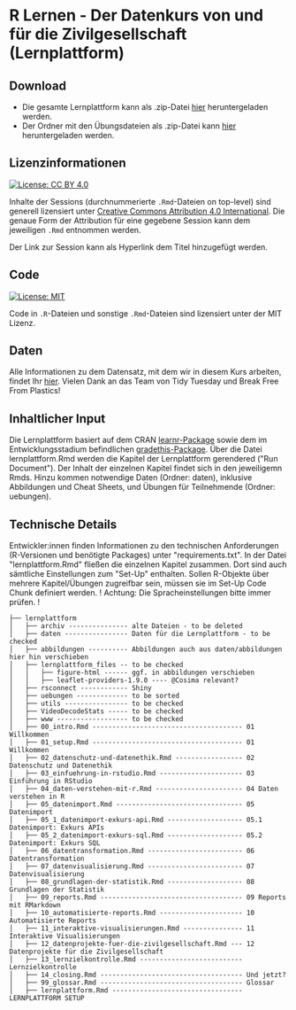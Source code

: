 # R Lernen - Der Datenkurs von und für die Zivilgesellschaft (Lernplattform)

## Download 

- Die gesamte Lernplattform kann als .zip-Datei [hier](https://github.com/CorrelAid/lernplattform/archive/main.zip) heruntergeladen werden. 
- Der Ordner mit den Übungsdateien als .zip-Datei kann [hier](https://minhaskamal.github.io/DownGit/#/home?url=https://github.com/CorrelAid/lernplattform/tree/main/uebungen) heruntergeladen werden.

## Lizenzinformationen

[![License: CC BY 4.0](https://img.shields.io/badge/License-CC%20BY%204.0-lightgrey.svg)](https://creativecommons.org/licenses/by/4.0/deed.de)

Inhalte der Sessions (durchnummerierte `.Rmd`-Dateien on top-level) sind generell lizensiert unter [Creative Commons Attribution 4.0 International](https://creativecommons.org/licenses/by/4.0/legalcode.de). Die genaue Form der Attribution für eine gegebene Session kann dem jeweiligen `.Rmd` entnommen werden. 

Der Link zur Session kann als Hyperlink dem Titel hinzugefügt werden.

## Code
[![License: MIT](https://img.shields.io/badge/License-MIT-yellow.svg)](https://opensource.org/licenses/MIT)

Code in `.R`-Dateien und sonstige `.Rmd`-Dateien sind lizensiert unter der MIT Lizenz.

## Daten
Alle Informationen zu dem Datensatz, mit dem wir in diesem Kurs arbeiten, findet Ihr [hier](https://github.com/rfordatascience/tidytuesday/tree/master/data/2021/2021-01-26). Vielen Dank an das Team von Tidy Tuesday und Break Free From Plastics!

## Inhaltlicher Input
Die Lernplattform basiert auf dem CRAN [learnr-Package](https://cran.r-project.org/web/packages/learnr/learnr.pdf) sowie dem im Entwicklungsstadium befindlichen [gradethis-Package](https://github.com/rstudio/gradethis). Über die Datei lernplattform.Rmd werden die Kapitel der Lernplattform gerendered ("Run Document"). Der Inhalt der einzelnen Kapitel findet sich in den jeweiligemn Rmds. Hinzu kommen notwendige Daten (Ordner: daten), inklusive Abbildungen und Cheat Sheets, und Übungen für Teilnehmende (Ordner: uebungen). 

## Technische Details
Entwickler:innen finden Informationen zu den technischen Anforderungen (R-Versionen und benötigte Packages) unter "requirements.txt". In der Datei "lernplattform.Rmd" fließen die einzelnen Kapitel zusammen. Dort sind auch sämtliche Einstellungen zum "Set-Up" enthalten. Sollen R-Objekte über mehrere Kapitel/Übungen zugreifbar sein, müssen sie im Set-Up Code Chunk definiert werden.
! Achtung: Die Spracheinstellungen bitte immer prüfen. !

```
├── lernplattform
│   ├── archiv --------------- alte Dateien - to be deleted
│   ├── daten ---------------- Daten für die Lernplattform - to be checked
│   ├── abbildungen ---------- Abbildungen auch aus daten/abbildungen hier hin verschieben
│   ├── lernplattform_files -- to be checked
│   │   ├── figure-html ------ ggf. in abbildungen verschieben
│   │   ├── leaflet-providers-1.9.0 ---- @Cosima relevant?
│   ├── rsconnect ------------ Shiny
│   ├── uebungen ------------- to be sorted
│   ├── utils ---------------- to be checked
│   ├── VideoDecodeStats ----- to be checked
│   ├── www ------------------ to be checked
│   ├── 00_intro.Rmd -------------------------------------- 01 Willkommen
│   ├── 01_setup.Rmd -------------------------------------- 01 Willkommen
│   ├── 02_datenschutz-und-datenethik.Rmd ----------------- 02 Datenschutz und Datenethik
│   ├── 03_einfuehrung-in-rstudio.Rmd --------------------- 03 Einführung in RStudio
│   ├── 04_daten-verstehen-mit-r.Rmd ---------------------- 04 Daten verstehen in R
│   ├── 05_datenimport.Rmd -------------------------------- 05 Datenimport
│   ├── 05_1_datenimport-exkurs-api.Rmd ------------------- 05.1 Datenimport: Exkurs APIs
│   ├── 05_2_datenimport-exkurs-sql.Rmd ------------------- 05.2 Datenimport: Exkurs SQL
│   ├── 06_datentransformation.Rmd ------------------------ 06 Datentransformation
│   ├── 07_datenvisualisierung.Rmd ------------------------ 07 Datenvisualisierung
│   ├── 08_grundlagen-der-statistik.Rmd ------------------- 08 Grundlagen der Statistik
│   ├── 09_reports.Rmd ------------------------------------ 09 Reports mit RMarkdown
│   ├── 10_automatisierte-reports.Rmd --------------------- 10 Automatisierte Reports
│   ├── 11_interaktive-visualisierungen.Rmd --------------- 11 Interaktive Visualisierungen
│   ├── 12_datenprojekte-fuer-die-zivilgesellschaft.Rmd --- 12 Datenprojekte für die Zivilgesellschaft
│   ├── 13_lernzielkontrolle.Rmd -------------------------- Lernzielkontrolle
│   ├── 14_closing.Rmd ------------------------------------ Und jetzt?
│   ├── 99_glossar.Rmd ------------------------------------ Glossar
│   ├── lernplattform.Rmd --------------------------------- LERNPLATTFORM SETUP
```
